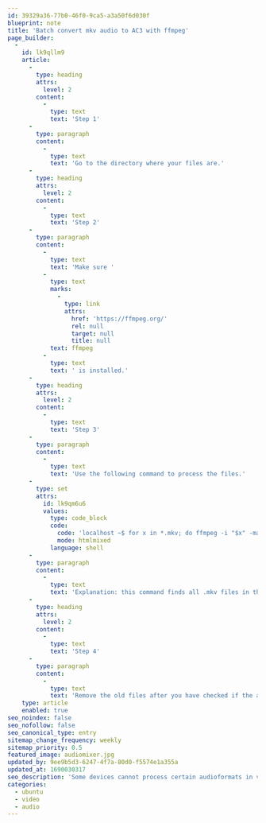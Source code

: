 ```yaml
---
id: 39329a36-77b0-46f0-9ca5-a3a50f6d030f
blueprint: note
title: 'Batch convert mkv audio to AC3 with ffmpeg'
page_builder:
  -
    id: lk9qllm9
    article:
      -
        type: heading
        attrs:
          level: 2
        content:
          -
            type: text
            text: 'Step 1'
      -
        type: paragraph
        content:
          -
            type: text
            text: 'Go to the directory where your files are.'
      -
        type: heading
        attrs:
          level: 2
        content:
          -
            type: text
            text: 'Step 2'
      -
        type: paragraph
        content:
          -
            type: text
            text: 'Make sure '
          -
            type: text
            marks:
              -
                type: link
                attrs:
                  href: 'https://ffmpeg.org/'
                  rel: null
                  target: null
                  title: null
            text: ffmpeg
          -
            type: text
            text: ' is installed.'
      -
        type: heading
        attrs:
          level: 2
        content:
          -
            type: text
            text: 'Step 3'
      -
        type: paragraph
        content:
          -
            type: text
            text: 'Use the following command to process the files.'
      -
        type: set
        attrs:
          id: lk9qm6u6
          values:
            type: code_block
            code:
              code: 'localhost ~$ for x in *.mkv; do ffmpeg -i "$x" -map 0:v -map 0:a:0 -map 0:s -c copy -c:a ac3 -b:a 640k "ac3-$x"; done'
              mode: htmlmixed
            language: shell
      -
        type: paragraph
        content:
          -
            type: text
            text: 'Explanation: this command finds all .mkv files in the current direcory and converts the first audiostream to ac3 with a bitrate of 640k. The files are renamed with an “ac3-” prefix, so you can compare the result.'
      -
        type: heading
        attrs:
          level: 2
        content:
          -
            type: text
            text: 'Step 4'
      -
        type: paragraph
        content:
          -
            type: text
            text: 'Remove the old files after you have checked if the audio is still correct and synced to the video. Enjoy your video files.'
    type: article
    enabled: true
seo_noindex: false
seo_nofollow: false
seo_canonical_type: entry
sitemap_change_frequency: weekly
sitemap_priority: 0.5
featured_image: audiomixer.jpg
updated_by: 9ee9b5d3-6247-4f7a-80d0-f5574e1a355a
updated_at: 1690030317
seo_description: 'Some devices cannot process certain audioformats in video files. Here’s a quick command to batch convert these files with ffmpeg.'
categories:
  - ubuntu
  - video
  - audio
---
```

